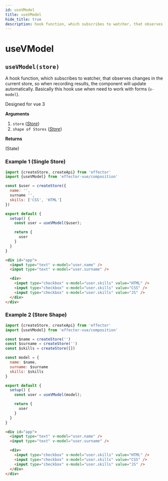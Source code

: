 ```yaml
---
id: useVModel
title: useVModel
hide_title: true
description: hook function, which subscribes to watcher, that observes changes in the current store. Designed for vue 3
---
```


# useVModel

## `useVModel(store)`

A hook function, which subscribes to watcher, that observes changes in the current store, so when recording results, the component will update automatically.
Basically this hook use when need to work with forms (`v-model`).

Designed for vue 3

**Arguments**

1. `store` ([_Store_](../effector/Store.md))
2. `shape of Stores` ([_Store_](../effector/Store.md))

**Returns**

(State)

### Example 1 (Single Store)

```js
import {createStore, createApi} from 'effector'
import {useVModel} from 'effector-vue/composition'

const $user = createStore({
  name: '',
  surname '',
  skills: ['CSS', 'HTML']
})

export default {
  setup() {
    const user = useVModel($user);

    return {
      user
    }
  }
}
```

```html
<div id="app">
  <input type="text" v-model="user.name" />
  <input type="text" v-model="user.surname" />

  <div>
    <input type="checkbox" v-model="user.skills" value="HTML" />
    <input type="checkbox" v-model="user.skills" value="CSS" />
    <input type="checkbox" v-model="user.skills" value="JS" />
  </div>
</div>
```
### Example 2 (Store Shape)

```js
import {createStore, createApi} from 'effector'
import {useVModel} from 'effector-vue/composition'

const $name = createStore('')
const $surname = createStore('')
const $skills = createStore([])

const model = {
  name: $name,
  surname: $surname
  skills: $skills
}

export default {
  setup() {
    const user = useVModel(model);

    return {
      user
    }
  }
}
```

```html
<div id="app">
  <input type="text" v-model="user.name" />
  <input type="text" v-model="user.surname" />

  <div>
    <input type="checkbox" v-model="user.skills" value="HTML" />
    <input type="checkbox" v-model="user.skills" value="CSS" />
    <input type="checkbox" v-model="user.skills" value="JS" />
  </div>
</div>
```
